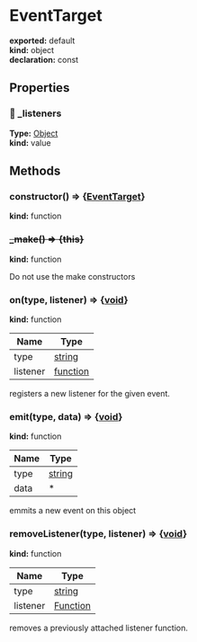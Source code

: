 # EventTarget      
  
**exported:** default      
**kind:** object      
**declaration:** const      
## Properties      
  
### 🚫 _listeners        
  
**Type:** [Object](https://developer.mozilla.org/en-US/docs/Web/JavaScript/Reference/Global_Objects/Object)        
**kind:** value        
  
  
  
## Methods      
  
### constructor() => {[EventTarget](./Module:-core::EventTarget#eventtarget)}        
  
**kind:** function        
  
  
  
  
### ~~_make() => {this}~~        
  
**kind:** function        
  
Do not use the make constructors        
  
  
### on(type, listener) => {[void](https://developer.mozilla.org/en-US/docs/Web/JavaScript/Reference/Global_Objects/undefined)}        
  
**kind:** function        
  
| Name | Type |          
|------|------|          
| type | [string](https://developer.mozilla.org/en-US/docs/Web/JavaScript/Reference/Global_Objects/String) |        
| listener | [function](https://developer.mozilla.org/en-US/docs/Web/JavaScript/Reference/Global_Objects/Function/prototype) |        
  
registers a new listener for the given event.        
  
  
### emit(type, data) => {[void](https://developer.mozilla.org/en-US/docs/Web/JavaScript/Reference/Global_Objects/undefined)}        
  
**kind:** function        
  
| Name | Type |          
|------|------|          
| type | [string](https://developer.mozilla.org/en-US/docs/Web/JavaScript/Reference/Global_Objects/String) |        
| data | * |        
  
emmits a new event on this object        
  
  
### removeListener(type, listener) => {[void](https://developer.mozilla.org/en-US/docs/Web/JavaScript/Reference/Global_Objects/undefined)}        
  
**kind:** function        
  
| Name | Type |          
|------|------|          
| type | [string](https://developer.mozilla.org/en-US/docs/Web/JavaScript/Reference/Global_Objects/String) |        
| listener | [Function](https://developer.mozilla.org/en-US/docs/Web/JavaScript/Reference/Global_Objects/Function/prototype) |        
  
removes a previously attached listener function.        
  
  
  
